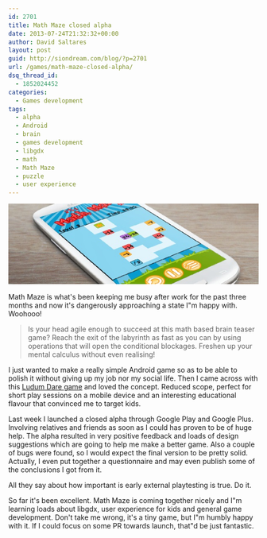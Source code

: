 ```yaml
---
id: 2701
title: Math Maze closed alpha
date: 2013-07-24T21:32:32+00:00
author: David Saltares
layout: post
guid: http://siondream.com/blog/?p=2701
url: /games/math-maze-closed-alpha/
dsq_thread_id:
  - 1852024452
categories:
  - Games development
tags:
  - alpha
  - Android
  - brain
  - games development
  - libgdx
  - math
  - Math Maze
  - puzzle
  - user experience
---
```


![math-maze](/img/math-maze/math-maze-banner.jpg)

Math Maze is what's been keeping me busy after work for the past three months and now it's dangerously approaching a state I"m happy with. Woohooo!

> Is your head agile enough to succeed at this math based brain teaser game? Reach the exit of the labyrinth as fast as you can by using operations that will open the conditional blockages. Freshen up your mental calculus without even realising!

I just wanted to make a really simple Android game so as to be able to polish it without giving up my job nor my social life. Then I came across with this [Ludum Dare game](http://www.ludumdare.com/compo/ludum-dare-26/?action=preview&uid=4628) and loved the concept. Reduced scope, perfect for short play sessions on a mobile device and an interesting educational flavour that convinced me to target kids.

Last week I launched a closed alpha through Google Play and Google Plus. Involving relatives and friends as soon as I could has proven to be of huge help. The alpha resulted in very positive feedback and loads of design suggestions which are going to help me make a better game. Also a couple of bugs were found, so I would expect the final version to be pretty solid. Actually, I even put together a questionnaire and may even publish some of the conclusions I got from it.

All they say about how important is early external playtesting is true. Do it.

So far it's been excellent. Math Maze is coming together nicely and I"m learning loads about libgdx, user experience for kids and general game development. Don't take me wrong, it's a tiny game, but I"m humbly happy with it. If I could focus on some PR towards launch, that"d be just fantastic.